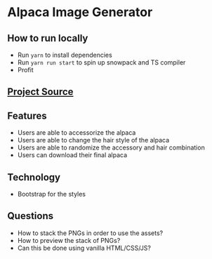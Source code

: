 # Alpaca Image Generator

## How to run locally
* Run `yarn` to install dependencies
* Run `yarn run start` to spin up snowpack and TS compiler
* Profit

## [Project Source](https://www.codementor.io/projects/web/alpaca-image-generator-website-ce2oc0eus8)

## Features
* Users are able to accessorize the alpaca
* Users are able to change the hair style of the alpaca
* Users are able to randomize the accessory and hair combination
* Users can download their final alpaca

## Technology
* Bootstrap for the styles

## Questions
* How to stack the PNGs in order to use the assets?
* How to preview the stack of PNGs?
* Can this be done using vanilla HTML/CSS/JS?
